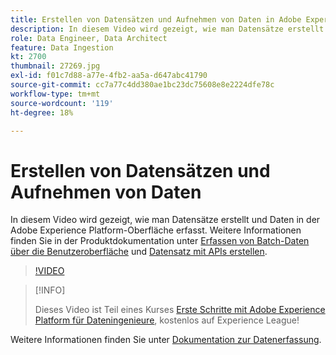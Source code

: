 ```yaml
---
title: Erstellen von Datensätzen und Aufnehmen von Daten in Adobe Experience Platform
description: In diesem Video wird gezeigt, wie man Datensätze erstellt und Daten in der Adobe Experience Platform-Oberfläche erfasst.
role: Data Engineer, Data Architect
feature: Data Ingestion
kt: 2700
thumbnail: 27269.jpg
exl-id: f01c7d88-a77e-4fb2-aa5a-d647abc41790
source-git-commit: cc7a77c4dd380ae1bc23dc75608e8e2224dfe78c
workflow-type: tm+mt
source-wordcount: '119'
ht-degree: 18%

---
```


# Erstellen von Datensätzen und Aufnehmen von Daten

In diesem Video wird gezeigt, wie man Datensätze erstellt und Daten in der Adobe Experience Platform-Oberfläche erfasst. Weitere Informationen finden Sie in der Produktdokumentation unter [Erfassen von Batch-Daten über die Benutzeroberfläche](https://experienceleague.adobe.com/docs/experience-platform/ingestion/tutorials/ingest-batch-data.html?lang=de) und [Datensatz mit APIs erstellen](https://experienceleague.adobe.com/docs/experience-platform/catalog/datasets/create.html).

>[!VIDEO](https://video.tv.adobe.com/v/27269?quality=12&learn=on)

>[!INFO]
>
> Dieses Video ist Teil eines Kurses [Erste Schritte mit Adobe Experience Platform für Dateningenieure](https://experienceleague.adobe.com/?recommended=ExperiencePlatform-D-1-2020.2), kostenlos auf Experience League!

Weitere Informationen finden Sie unter [Dokumentation zur Datenerfassung](https://experienceleague.adobe.com/docs/experience-platform/ingestion/home.html?lang=de).
